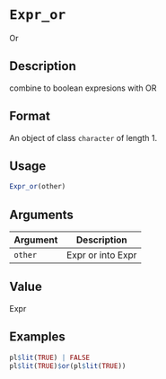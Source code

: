 # `Expr_or`

Or


## Description

combine to boolean expresions with OR


## Format

An object of class `character` of length 1.


## Usage

```r
Expr_or(other)
```


## Arguments

Argument      |Description
------------- |----------------
`other`     |     Expr or into Expr


## Value

Expr


## Examples

```r
pl$lit(TRUE) | FALSE
pl$lit(TRUE)$or(pl$lit(TRUE))
```


